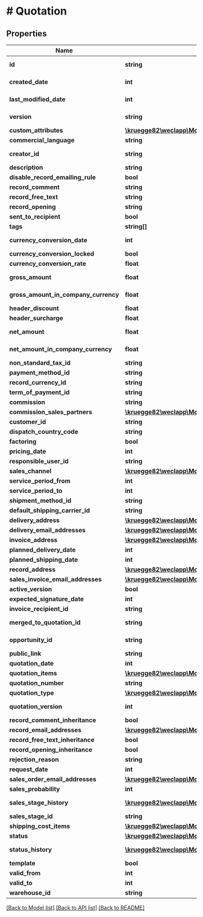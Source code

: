# # Quotation

## Properties

Name | Type | Description | Notes
------------ | ------------- | ------------- | -------------
**id** | **string** |  | [optional] [readonly]
**created_date** | **int** |  | [optional] [readonly]
**last_modified_date** | **int** |  | [optional] [readonly]
**version** | **string** |  | [optional] [readonly]
**custom_attributes** | [**\kruegge82\weclapp\Model\CustomAttribute[]**](CustomAttribute.md) |  | [optional]
**commercial_language** | **string** |  | [optional]
**creator_id** | **string** |  | [optional] [readonly]
**description** | **string** |  | [optional]
**disable_record_emailing_rule** | **bool** |  | [optional]
**record_comment** | **string** |  | [optional]
**record_free_text** | **string** |  | [optional]
**record_opening** | **string** |  | [optional]
**sent_to_recipient** | **bool** |  | [optional]
**tags** | **string[]** |  | [optional]
**currency_conversion_date** | **int** |  | [optional] [readonly]
**currency_conversion_locked** | **bool** |  | [optional]
**currency_conversion_rate** | **float** |  | [optional]
**gross_amount** | **float** |  | [optional] [readonly]
**gross_amount_in_company_currency** | **float** |  | [optional] [readonly]
**header_discount** | **float** |  | [optional]
**header_surcharge** | **float** |  | [optional]
**net_amount** | **float** |  | [optional] [readonly]
**net_amount_in_company_currency** | **float** |  | [optional] [readonly]
**non_standard_tax_id** | **string** |  | [optional]
**payment_method_id** | **string** |  | [optional]
**record_currency_id** | **string** |  | [optional]
**term_of_payment_id** | **string** |  | [optional]
**commission** | **string** |  | [optional]
**commission_sales_partners** | [**\kruegge82\weclapp\Model\CommissionSalesPartner[]**](CommissionSalesPartner.md) |  | [optional]
**customer_id** | **string** |  | [optional]
**dispatch_country_code** | **string** |  | [optional]
**factoring** | **bool** |  | [optional]
**pricing_date** | **int** |  | [optional]
**responsible_user_id** | **string** |  | [optional]
**sales_channel** | [**\kruegge82\weclapp\Model\DistributionChannel**](DistributionChannel.md) |  | [optional]
**service_period_from** | **int** |  | [optional]
**service_period_to** | **int** |  | [optional]
**shipment_method_id** | **string** |  | [optional]
**default_shipping_carrier_id** | **string** |  | [optional]
**delivery_address** | [**\kruegge82\weclapp\Model\RecordAddress**](RecordAddress.md) |  | [optional]
**delivery_email_addresses** | [**\kruegge82\weclapp\Model\EmailAddresses**](EmailAddresses.md) |  | [optional]
**invoice_address** | [**\kruegge82\weclapp\Model\RecordAddress**](RecordAddress.md) |  | [optional]
**planned_delivery_date** | **int** |  | [optional]
**planned_shipping_date** | **int** |  | [optional]
**record_address** | [**\kruegge82\weclapp\Model\RecordAddress**](RecordAddress.md) |  | [optional]
**sales_invoice_email_addresses** | [**\kruegge82\weclapp\Model\EmailAddresses**](EmailAddresses.md) |  | [optional]
**active_version** | **bool** |  | [optional]
**expected_signature_date** | **int** |  | [optional]
**invoice_recipient_id** | **string** |  | [optional]
**merged_to_quotation_id** | **string** |  | [optional] [readonly]
**opportunity_id** | **string** |  | [optional] [readonly]
**public_link** | **string** |  | [optional]
**quotation_date** | **int** |  | [optional]
**quotation_items** | [**\kruegge82\weclapp\Model\QuotationItem[]**](QuotationItem.md) |  | [optional]
**quotation_number** | **string** |  | [optional]
**quotation_type** | [**\kruegge82\weclapp\Model\OfferOutType**](OfferOutType.md) |  | [optional]
**quotation_version** | **int** |  | [optional] [readonly]
**record_comment_inheritance** | **bool** |  | [optional]
**record_email_addresses** | [**\kruegge82\weclapp\Model\EmailAddresses**](EmailAddresses.md) |  | [optional]
**record_free_text_inheritance** | **bool** |  | [optional]
**record_opening_inheritance** | **bool** |  | [optional]
**rejection_reason** | **string** |  | [optional]
**request_date** | **int** |  | [optional]
**sales_order_email_addresses** | [**\kruegge82\weclapp\Model\EmailAddresses**](EmailAddresses.md) |  | [optional]
**sales_probability** | **int** |  | [optional]
**sales_stage_history** | [**\kruegge82\weclapp\Model\SalesStageHistory[]**](SalesStageHistory.md) |  | [optional] [readonly]
**sales_stage_id** | **string** |  | [optional]
**shipping_cost_items** | [**\kruegge82\weclapp\Model\QuotationShippingCostItem[]**](QuotationShippingCostItem.md) |  | [optional]
**status** | [**\kruegge82\weclapp\Model\OfferStatusType**](OfferStatusType.md) |  | [optional]
**status_history** | [**\kruegge82\weclapp\Model\QuotationStatusHistory[]**](QuotationStatusHistory.md) |  | [optional] [readonly]
**template** | **bool** |  | [optional]
**valid_from** | **int** |  | [optional]
**valid_to** | **int** |  | [optional]
**warehouse_id** | **string** |  | [optional]

[[Back to Model list]](../../README.md#models) [[Back to API list]](../../README.md#endpoints) [[Back to README]](../../README.md)
